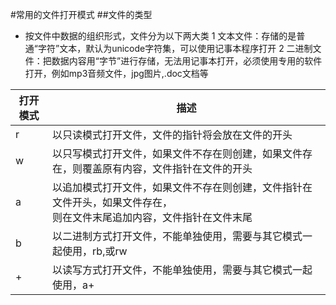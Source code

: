 #常用的文件打开模式
##文件的类型

* 按文件中数据的组织形式，文件分为以下两大类
  1 文本文件：存储的是普通“字符”文本，默认为unicode字符集，可以使用记事本程序打开
  2 二进制文件：把数据内容用“字节”进行存储，无法用记事本打开，必须使用专用的软件打开，例如mp3音频文件，jpg图片,.doc文档等


| 打开模式 | 描述                                                                                                                       |
| ---------- | ---------------------------------------------------------------------------------------------------------------------------- |
| r        | 以只读模式打开文件，文件的指针将会放在文件的开头                                                                           |
| w        | 以只写模式打开文件，如果文件不存在则创建，如果文件存在，则覆盖原有内容，文件指针在文件的开头                               |
| a        | 以追加模式打开文件，如果文件不存在则创建，文件指针在文件开头，如果文件存在，<br />则在文件末尾追加内容，文件指针在文件末尾 |
| b        | 以二进制方式打开文件，不能单独使用，需要与其它模式一起使用，rb,或rw                                                        |
| +        | 以读写方式打开文件，不能单独使用，需要与其它模式一起使用，a+                                                               |
